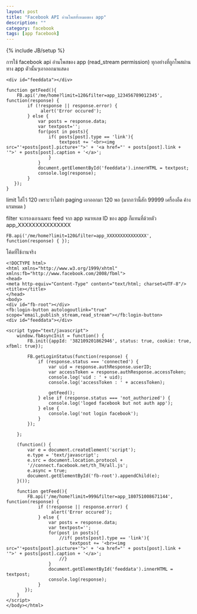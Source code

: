 ```yaml
---
layout: post
title: "Facebook API อ่านโพสทั้งหมดของ app"
description: ""
category: facebook
tags: [app facebook]
---
```

{% include JB/setup %}

การใช้ facebook api อ่านโพสของ app (read_stream permission) ทุกอย่างที่ถูกโพสผ่านทาง app ตัวนั้นๆเอาออกมาแสดง

	
	<div id="feeddata"></div>

	function getFeed(){
		FB.api('/me/home?limit=120&filter=app_123456789012345', function(response) {
			if (!response || response.error) {
				 alert('Error occured');
			} else {
				var posts = response.data;
				var textpost='';
				for(post in posts){
					if( posts[post].type == 'link'){
						textpost += '<br><img src="'+posts[post].picture+'">' + '<a href="' + posts[post].link + '">' + posts[post].caption + '</a>';
					}
				}
				document.getElementById('feeddata').innerHTML = textpost;
				console.log(response);
			}
	   });
	}


limit ใส่ไว้ 120 เพราะว่าไม่ทำ paging เอาออกมา 120 พอ (มากกว่านี้สัก 99999 เครื่องอืด ค้าง แรมหมด )

filter จะกรองเอาเฉพาะ feed จาก app หมายเลข ID ของ app ก็แทนที่ด้วยตัว app_XXXXXXXXXXXXXXX


	FB.api('/me/home?limit=120&filter=app_XXXXXXXXXXXXXXX', function(response) { });


โค้ดที่ใช้งานจริง

	<!DOCTYPE html>
	<html xmlns="http://www.w3.org/1999/xhtml" xmlns:fb="http://www.facebook.com/2008/fbml">
	<head>
	<meta http-equiv="Content-Type" content="text/html; charset=UTF-8"/>
	<title></title>
	</head>
	<body>
	<div id="fb-root"></div>
	<fb:login-button autologoutlink="true" scope="email,publish_stream,read_stream"></fb:login-button>
	<div id="feeddata"></div>
	
	<script type="text/javascript">
		window.fbAsyncInit = function() {
			FB.init({appId: '382109201862946', status: true, cookie: true, xfbml: true});
				
			FB.getLoginStatus(function(response) {
				if (response.status === 'connected') {
					var uid = response.authResponse.userID;
					var accessToken = response.authResponse.accessToken;
					console.log('uid : ' + uid);
					console.log('accessToken : ' + accessToken);
					
					getFeed();
				} else if (response.status === 'not_authorized') {
					console.log('loged facebook but not auth app');	
				} else {	
					console.log('not login facebook');	
				}
			});
	
		};
		
		(function() {
			var e = document.createElement('script');
			e.type = 'text/javascript';
			e.src = document.location.protocol +
			'//connect.facebook.net/th_TH/all.js';
			e.async = true;
			document.getElementById('fb-root').appendChild(e);
		}());
	
		function getFeed(){
			FB.api('/me/home?limit=999&filter=app_180751008671144', function(response) {
				if (!response || response.error) {
					 alert('Error occured');
				} else {
					var posts = response.data;
					var textpost='';
					for(post in posts){
						//if( posts[post].type == 'link'){						
							textpost += '<br><img src="'+posts[post].picture+'">' + '<a href="' + posts[post].link + '">' + posts[post].caption + '</a>';
						//}
					}
					document.getElementById('feeddata').innerHTML = textpost;
					console.log(response);
				}
		   });
		}
	</script>
	</body></html>

